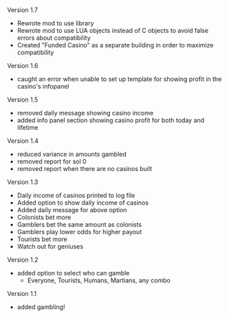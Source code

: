 Version 1.7
- Rewrote mod to use library
- Rewrote mod to use LUA objects instead of C objects to avoid false errors about compatibility
- Created "Funded Casino" as a separate building in order to maximize compatibility  

Version 1.6
- caught an error when unable to set up template for showing profit in the casino's infopanel

Version 1.5
- removed daily message showing casino income
- added info panel section showing casino profit for both today and lifetime

Version 1.4
- reduced variance in amounts gambled
- removed report for sol 0
- removed report when there are no casinos built

Version 1.3
- Daily income of casinos printed to log file
- Added option to show daily income of casinos
- Added daily message for above option
- Colonists bet more
- Gamblers bet the same amount as colonists
- Gamblers play lower odds for higher payout
- Tourists bet more
- Watch out for geniuses

Version 1.2
- added option to select who can gamble
  - Everyone, Tourists, Humans, Martians, any combo
 
Version 1.1
- added gambling!